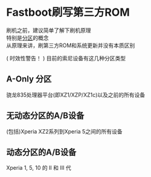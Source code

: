  # Fastboot刷写第三方ROM

刷机之前，建议简单了解下刷机原理  
特别是[分区](https://segmentfault.com/a/1190000021601415)的概念  
从原理来讲，刷第三方ROM和系统更新并没有本质区别

( 时效性警告！ ) 目前的索尼设备有这几种分区类型 

## A-Only 分区
骁龙835处理器平台(即XZ1/XZP/XZ1c)以及之前的所有设备 

## 无动态分区的A/B设备

(包括)Xperia XZ2系列到Xperia 5之间的所有设备



## 动态分区的A/B设备

Xperia 1, 5, 10 的 II 和 III 代
